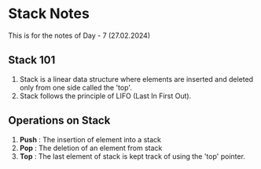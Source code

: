 # Stack Notes
This is for the notes of Day - 7 (27.02.2024)

## Stack 101
1. Stack is a linear data structure where elements are inserted and deleted only from one side called the 'top'.
2. Stack follows the principle of LIFO (Last In First Out).

## Operations on Stack
1. **Push** : The insertion of element into a stack
2. **Pop** : The deletion of an element from stack
3. **Top** : The last element of stack is kept track of using the 'top' pointer. 